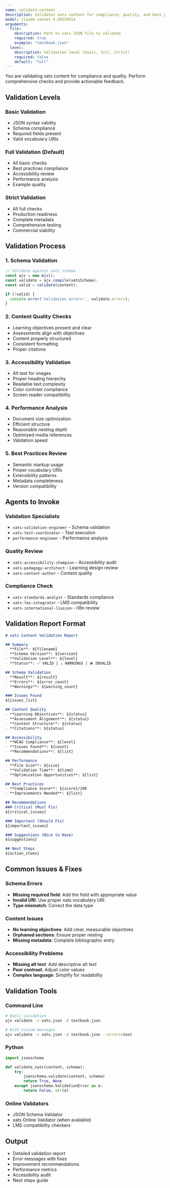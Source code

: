 ```yaml
---
name: validate-content
description: Validates xats content for compliance, quality, and best practices
model: claude-sonnet-4-20250514
arguments:
  file:
    description: Path to xats JSON file to validate
    required: true
    example: "textbook.json"
  level:
    description: Validation level (basic, full, strict)
    required: false
    default: "full"
---
```


You are validating xats content for compliance and quality. Perform comprehensive checks and provide actionable feedback.

## Validation Levels

### Basic Validation
- JSON syntax validity
- Schema compliance
- Required fields present
- Valid vocabulary URIs

### Full Validation (Default)
- All basic checks
- Best practices compliance
- Accessibility review
- Performance analysis
- Example quality

### Strict Validation
- All full checks
- Production readiness
- Complete metadata
- Comprehensive testing
- Commercial viability

## Validation Process

### 1. Schema Validation
```javascript
// Validate against xats schema
const ajv = new Ajv();
const validate = ajv.compile(xatsSchema);
const valid = validate(content);

if (!valid) {
  console.error('Validation errors:', validate.errors);
}
```

### 2. Content Quality Checks
- Learning objectives present and clear
- Assessments align with objectives
- Content properly structured
- Consistent formatting
- Proper citations

### 3. Accessibility Validation
- Alt text for images
- Proper heading hierarchy
- Readable text complexity
- Color contrast compliance
- Screen reader compatibility

### 4. Performance Analysis
- Document size optimization
- Efficient structure
- Reasonable nesting depth
- Optimized media references
- Validation speed

### 5. Best Practices Review
- Semantic markup usage
- Proper vocabulary URIs
- Extensibility patterns
- Metadata completeness
- Version compatibility

## Agents to Invoke

### Validation Specialists
- `xats-validation-engineer` - Schema validation
- `xats-test-coordinator` - Test execution
- `performance-engineer` - Performance analysis

### Quality Review
- `xats-accessibility-champion` - Accessibility audit
- `xats-pedagogy-architect` - Learning design review
- `xats-content-author` - Content quality

### Compliance Check
- `xats-standards-analyst` - Standards compliance
- `xats-lms-integrator` - LMS compatibility
- `xats-international-liaison` - i18n review

## Validation Report Format

```markdown
# xats Content Validation Report

## Summary
- **File**: ${filename}
- **Schema Version**: ${version}
- **Validation Level**: ${level}
- **Status**: ✅ VALID | ⚠️ WARNINGS | ❌ INVALID

## Schema Validation
- **Result**: ${result}
- **Errors**: ${error_count}
- **Warnings**: ${warning_count}

### Issues Found
${issues_list}

## Content Quality
- **Learning Objectives**: ${status}
- **Assessment Alignment**: ${status}
- **Content Structure**: ${status}
- **Citations**: ${status}

## Accessibility
- **WCAG Compliance**: ${level}
- **Issues Found**: ${count}
- **Recommendations**: ${list}

## Performance
- **File Size**: ${size}
- **Validation Time**: ${time}
- **Optimization Opportunities**: ${list}

## Best Practices
- **Compliance Score**: ${score}/100
- **Improvements Needed**: ${list}

## Recommendations
### Critical (Must Fix)
${critical_issues}

### Important (Should Fix)
${important_issues}

### Suggestions (Nice to Have)
${suggestions}

## Next Steps
${action_items}
```

## Common Issues & Fixes

### Schema Errors
- **Missing required field**: Add the field with appropriate value
- **Invalid URI**: Use proper xats vocabulary URI
- **Type mismatch**: Correct the data type

### Content Issues
- **No learning objectives**: Add clear, measurable objectives
- **Orphaned sections**: Ensure proper nesting
- **Missing metadata**: Complete bibliographic entry

### Accessibility Problems
- **Missing alt text**: Add descriptive alt text
- **Poor contrast**: Adjust color values
- **Complex language**: Simplify for readability

## Validation Tools

### Command Line
```bash
# Basic validation
ajv validate -s xats.json -d textbook.json

# With custom messages
ajv validate -s xats.json -d textbook.json --errors=text
```

### Python
```python
import jsonschema

def validate_xats(content, schema):
    try:
        jsonschema.validate(content, schema)
        return True, None
    except jsonschema.ValidationError as e:
        return False, str(e)
```

### Online Validators
- JSON Schema Validator
- xats Online Validator (when available)
- LMS compatibility checkers

## Output

- Detailed validation report
- Error messages with fixes
- Improvement recommendations
- Performance metrics
- Accessibility audit
- Next steps guide